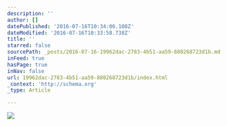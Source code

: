 ```yaml
---
description: ''
author: []
datePublished: '2016-07-16T10:34:06.108Z'
dateModified: '2016-07-16T10:33:58.738Z'
title: ''
starred: false
sourcePath: _posts/2016-07-16-19962dac-2783-4b51-aa59-880268723d1b.md
inFeed: true
hasPage: true
inNav: false
url: 19962dac-2783-4b51-aa59-880268723d1b/index.html
_context: 'http://schema.org'
_type: Article

---
```

![](https://the-grid-user-content.s3-us-west-2.amazonaws.com/d5c36988-6563-437d-afeb-75c4e5a4478f.jpg)